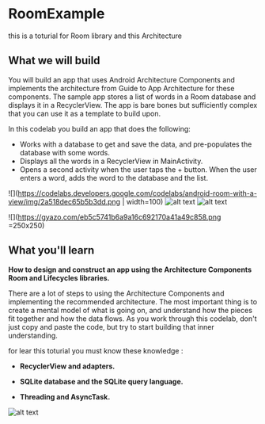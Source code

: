 # RoomExample
this is a toturial for Room library and this Architecture



## What we will build

You will build an app that uses Android Architecture Components and implements the architecture from Guide to App Architecture for these components. The sample app stores a list of words in a Room database and displays it in a RecyclerView. The app is bare bones but sufficiently complex that you can use it as a template to build upon.

In this codelab you build an app that does the following:
- Works with a database to get and save the data, and pre-populates the database with some words.
- Displays all the words in a RecyclerView in MainActivity.
- Opens a second activity when the user taps the + button. When the user enters a word, adds the word to the database and the list.

![](https://codelabs.developers.google.com/codelabs/android-room-with-a-view/img/2a518dec65b5b3dd.png | width=100)
![alt text](https://codelabs.developers.google.com/codelabs/android-room-with-a-view/img/ba2d72cea775f744.png)
![alt text](https://codelabs.developers.google.com/codelabs/android-room-with-a-view/img/ee5319926f0482eb.png)

![](https://gyazo.com/eb5c5741b6a9a16c692170a41a49c858.png =250x250)
## What you'll learn
**How to design and construct an app using the Architecture Components Room and Lifecycles libraries.**

There are a lot of steps to using the Architecture Components and implementing the recommended architecture. The most important thing is to create a mental model of what is going on, and understand how the pieces fit together and how the data flows. As you work through this codelab, don't just copy and paste the code, but try to start building that inner understanding.


for lear this toturial you must know these knowledge :

- **RecyclerView and adapters.**


- **SQLite database and the SQLite query language.**


- **Threading and AsyncTask.**





![alt text](https://codelabs.developers.google.com/codelabs/android-room-with-a-view/img/3840395bfb3980b8.png)
